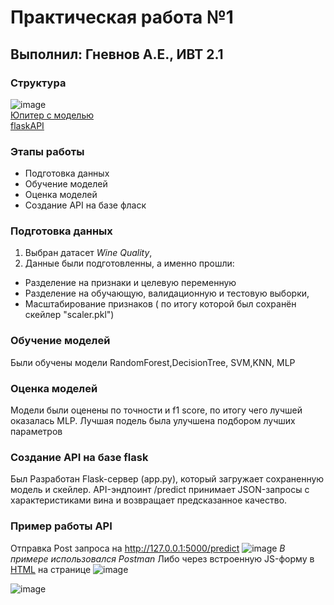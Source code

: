 # Практическая работа №1
## Выполнил: Гневнов А.Е., ИВТ 2.1
### Структура
![image](https://github.com/user-attachments/assets/624e4622-d249-4cef-9fb4-70ee331e0d1c)  
[Юпитер с моделью](https://github.com/fuquyoma/Machine-Learning-Basics/blob/main/ПР№1/PW1.ipynb)  
[flaskAPI](https://github.com/fuquyoma/Machine-Learning-Basics/blob/main/ПР№1/app.py)
### Этапы работы
* Подготовка данных
* Обучение моделей
* Оценка моделей
* Создание API на базе фласк
### Подготовка данных
1. Выбран датасет *Wine Quality*, 
2. Данные были подготовленны, а именно прошли: 
* Разделение на признаки и целевую переменную 
* Разделение на обучающую, валидационную и тестовую выборки, 
* Масштабирование признаков ( по итогу которой был сохранён скейлер "scaler.pkl")
### Обучение моделей
Были обучены модели RandomForest,DecisionTree, SVM,KNN, MLP
### Оценка моделей
Модели были оценены по точности и f1 score, по итогу чего лучшей оказалась MLP. Лучшая подель была улучшена подбором лучших параметров
### Создание API на базе flask
Был Разработан Flask-сервер (app.py), который загружает сохраненную модель и скейлер.
API-эндпоинт /predict принимает JSON-запросы с характеристиками вина и возвращает предсказанное качество.
### Пример работы API
Отправка Post запроса на http://127.0.0.1:5000/predict
![image](https://github.com/user-attachments/assets/20f33cd7-d3eb-48ae-b2f1-24c71af443d3)
*В примере использовался Postman*
Либо через встроенную JS-форму в [HTML](https://github.com/fuquyoma/Machine-Learning-Basics/blob/main/ПР№1/templates/index.html) на странице
![image](https://github.com/user-attachments/assets/25cb7ccb-d77d-42ab-980b-b006153d9727)

![image](https://github.com/user-attachments/assets/7a163829-2d9d-4bc8-81a9-b897b52bf849)

